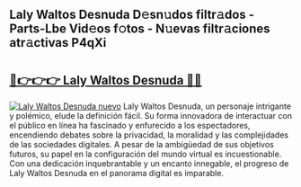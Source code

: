 ## Laly Waltos Desnuda D𝚎sn𝚞dos filtr𝚊dos - Parts-Lbe Vid𝚎os f𝚘tos - N𝚞evas filtr𝚊ciones atr𝚊ctivas P4qXi

# <h2><a href="http://mb3spa.tromn.icu/?c=Laly+Waltos+Desnuda">🔗👉👉👉 Laly Waltos Desnuda 🔗🔗</a></h2>

[![Laly Waltos Desnuda nuevo](https://i.imgur.com/pEAQMta.gif)](http://mb3spa.tromn.icu/?c=Laly+Waltos+Desnuda)
Laly Waltos Desnuda, un personaje intrigante y polémico, elude la definición fácil. Su forma innovadora de interactuar con el público en línea ha fascinado y enfurecido a los espectadores, encendiendo debates sobre la privacidad, la moralidad y las complejidades de las sociedades digitales. A pesar de la ambigüedad de sus objetivos futuros, su papel en la configuración del mundo virtual es incuestionable. Con una dedicación inquebrantable y un encanto innegable, el progreso de Laly Waltos Desnuda en el panorama digital es imparable.
